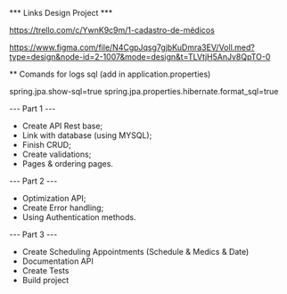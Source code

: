 *** Links Design Project ***

https://trello.com/c/YwnK9c9m/1-cadastro-de-médicos

https://www.figma.com/file/N4CgpJqsg7gjbKuDmra3EV/Voll.med?type=design&node-id=2-1007&mode=design&t=TLVtjH5AnJv8QpTO-0

** Comands for logs sql (add in application.properties)

spring.jpa.show-sql=true
spring.jpa.properties.hibernate.format_sql=true

--- Part 1 ---

- Create API Rest base;
- Link with database (using MYSQL);
- Finish CRUD;
- Create validations;
- Pages & ordering pages.

--- Part 2 ---

- Optimization API;
- Create Error handling;
- Using Authentication methods.

--- Part 3 ---

- Create Scheduling Appointments (Schedule & Medics & Date)
- Documentation API
- Create Tests
- Build project
